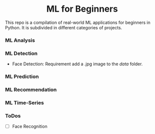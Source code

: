 <h1 align="center"> ML for Beginners </h1>

This repo is a compilation of real-world ML applications for beginners in Python. It is subdivided in different categories of projects.

### ML Analysis

### ML Detection
- Face Detection: Requirement add a .jpg image to the _data_ folder. 

### ML Prediction

### ML Recommendation

### ML Time-Series


### ToDos
- [ ] Face Recognition